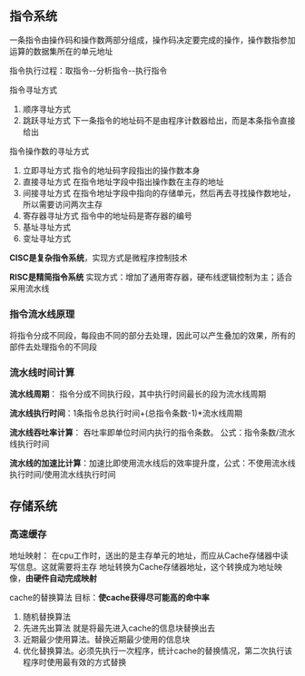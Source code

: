 ## 指令系统

一条指令由操作码和操作数两部分组成，操作码决定要完成的操作，操作数指参加运算的数据集所在的单元地址

指令执行过程：取指令--分析指令--执行指令

指令寻址方式
1. 顺序寻址方式
2. 跳跃寻址方式 下一条指令的地址码不是由程序计数器给出，而是本条指令直接给出

指令操作数的寻址方式
1. 立即寻址方式 指令的地址码字段指出的操作数本身
2. 直接寻址方式 在指令地址字段中指出操作数在主存的地址
3. 间接寻址方式 在指令地址字段中指向的存储单元，然后再去寻找操作数地址，所以需要访问两次主存
4. 寄存器寻址方式 指令中的地址码是寄存器的编号
5. 基址寻址方式
6. 变址寻址方式

**CISC是复杂指令系统**，实现方式是微程序控制技术

**RISC是精简指令系统** 实现方式：增加了通用寄存器，硬布线逻辑控制为主；适合采用流水线

### 指令流水线原理
将指令分成不同段，每段由不同的部分去处理，因此可以产生叠加的效果，所有的部件去处理指令的不同段

### 流水线时间计算
**流水线周期**： 指令分成不同执行段，其中执行时间最长的段为流水线周期

**流水线执行时间**：1条指令总执行时间+(总指令条数-1)*流水线周期

**流水线吞吐率计算**： 吞吐率即单位时间内执行的指令条数。 公式：指令条数/流水线执行时间

**流水线的加速比计算**：加速比即使用流水线后的效率提升度，公式：不使用流水线执行时间/使用流水线执行时间

## 存储系统

### 高速缓存
地址映射： 在cpu工作时，送出的是主存单元的地址，而应从Cache存储器中读写信息。这就需要将主存
地址转换为Cache存储器地址，这个转换成为地址映像，**由硬件自动完成映射** 

cache的替换算法 目标：**使cache获得尽可能高的命中率**
1. 随机替换算法
2. 先进先出算法 就是将最先进入cache的信息块替换出去
3. 近期最少使用算法。替换近期最少使用的信息块
4. 优化替换算法。必须先执行一次程序，统计cache的替换情况，第二次执行该程序时使用最有效的方式替换


 